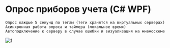 # Опрос приборов учета (C# WPF)
    Опрос каждые 5 секунд по тегам (теги хранятся на виртуальных серверах)
    Асинхронная работа опроса и таймера (локальное время)
    Автоподключение к серверу в случае ошибки и визуализация на мнемосхеме
![1](https://github.com/user-attachments/assets/0431019d-ccf6-4b2e-bd65-d82ff45abcb0)
